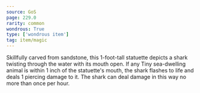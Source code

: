 ```yaml
---
source: GoS
page: 229.0
rarity: common
wondrous: True
type: ['wondrous item']
tag: item/magic
---
```


Skillfully carved from sandstone, this 1-foot-tall statuette depicts a shark twisting through the water with its mouth open. If any Tiny sea-dwelling animal is within 1 inch of the statuette's mouth, the shark flashes to life and deals 1 piercing damage to it. The shark can deal damage in this way no more than once per hour.


